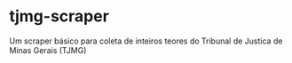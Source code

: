 # tjmg-scraper
Um scraper básico para coleta de inteiros teores do Tribunal de Justica de Minas Gerais (TJMG)
